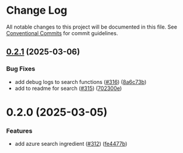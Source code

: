 # Change Log

All notable changes to this project will be documented in this file.
See [Conventional Commits](https://conventionalcommits.org) for commit guidelines.

## [0.2.1](https://github.com/HomecareHomebase/azure-bake/compare/@azbake/ingredient-search@0.2.0...@azbake/ingredient-search@0.2.1) (2025-03-06)


### Bug Fixes

* add debug logs to search functions ([#316](https://github.com/HomecareHomebase/azure-bake/issues/316)) ([8a6c73b](https://github.com/HomecareHomebase/azure-bake/commit/8a6c73b16e2f986416fc7082f4bb047c0453b3e3))
* add to readme for  search ([#315](https://github.com/HomecareHomebase/azure-bake/issues/315)) ([702300e](https://github.com/HomecareHomebase/azure-bake/commit/702300eef898d5a8ded52b81de380d5674e455ab))





# 0.2.0 (2025-03-05)


### Features

* add azure search ingredient ([#312](https://github.com/HomecareHomebase/azure-bake/issues/312)) ([fe4477b](https://github.com/HomecareHomebase/azure-bake/commit/fe4477b9d8f77d0aa7ca5e650cb1556560bb9cec))
